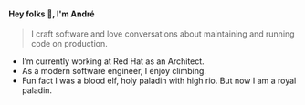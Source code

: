 #### Hey folks 👋, I'm André
> I craft software and love conversations about maintaining and running code on production.

- I’m currently working at Red Hat as an Architect.
- As a modern software engineer, I enjoy climbing.
- Fun fact I was a blood elf, holy paladin with high rio. But now I am a royal paladin.

